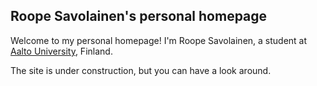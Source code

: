 ## Roope Savolainen's personal homepage

Welcome to my personal homepage! I'm Roope Savolainen, a student at [Aalto University](https://aalto.fi), Finland.

The site is under construction, but you can have a look around.
